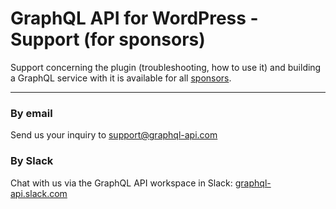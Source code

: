 # GraphQL API for WordPress - Support (for sponsors)

Support concerning the plugin (troubleshooting, how to use it) and building a GraphQL service with it is available for all [sponsors](https://github.com/sponsors/leoloso/).

---

### By email

Send us your inquiry to [support@graphql-api.com](mailto:support@graphql-api.com)

### By Slack

Chat with us via the GraphQL API workspace in Slack: <a href="https://graphql-api.slack.com" target="_blank">graphql-api.slack.com</a>
